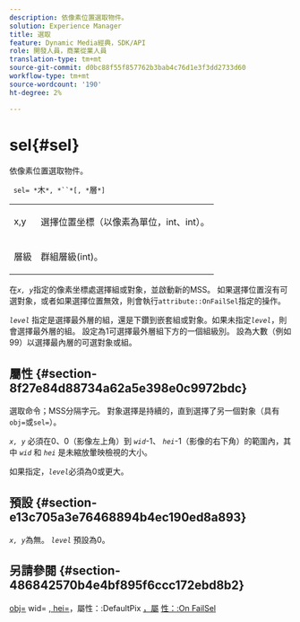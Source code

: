 ```yaml
---
description: 依像素位置選取物件。
solution: Experience Manager
title: 選取
feature: Dynamic Media經典，SDK/API
role: 開發人員，商業從業人員
translation-type: tm+mt
source-git-commit: d0bc88f55f857762b3bab4c76d1e3f3dd2733d60
workflow-type: tm+mt
source-wordcount: '190'
ht-degree: 2%

---
```



# sel{#sel}

依像素位置選取物件。

` sel= *`木`*, *``*[, *`層`*]`

<table id="simpletable_247FF35D791C43D3AB433B8CF49F8C91"> 
 <tr class="strow"> 
  <td class="stentry"> <p> <span class="varname"> x,y  </span> </p> </td> 
  <td class="stentry"> <p>選擇位置坐標（以像素為單位，int、int）。 </p> </td> 
 </tr> 
 <tr class="strow"> 
  <td class="stentry"> <p> <span class="varname"> 層級 </span> </p> </td> 
  <td class="stentry"> <p>群組層級(int)。 </p> </td> 
 </tr> 
</table>

在&#x200B;*`x, y`*&#x200B;指定的像素坐標處選擇組或對象，並啟動新的MSS。 如果選擇位置沒有可選對象，或者如果選擇位置無效，則會執行`attribute::OnFailSel`指定的操作。

*`level`* 指定是選擇最外層的組，還是下鑽到嵌套組或對象。如果未指定&#x200B;*`level`*，則會選擇最外層的組。 設定為1可選擇最外層組下方的一個組級別。 設為大數（例如99）以選擇最內層的可選對象或組。

## 屬性 {#section-8f27e84d88734a62a5e398e0c9972bdc}

選取命令；MSS分隔字元。 對象選擇是持續的，直到選擇了另一個對象（具有`obj=`或`sel=`）。

*`x, y`* 必須在0、0（影像左上角）到 *`wid`*-1、 *`hei`*-1（影像的右下角）的範圍內，其中 *`wid`* 和 *`hei`* 是未縮放暈映檢視的大小。

如果指定，*`level`*&#x200B;必須為0或更大。

## 預設 {#section-e13c705a3e76468894b4ec190ed8a893}

*`x, y`*&#x200B;為無。 *`level`* 預設為0。

## 另請參閱 {#section-486842570b4e4bf895f6ccc172ebd8b2}

[obj=](../../../../../ir-api/http-protocol/image-rendering-api-ref/c-ir-http-protocol-ref/c-ir-http-protocol-command-reference/r-ir-obj.md#reference-31e7dac7931b4e0eb3c7589f120a1e6a) wid= [, hei=](../../../../../ir-api/http-protocol/image-rendering-api-ref/c-ir-http-protocol-ref/c-ir-http-protocol-command-reference/r-ir-wid.md#reference-b7e691b0624941168c94b2749ae233ec)，屬性：:DefaultPix [，屬](../../../../../ir-api/http-protocol/image-rendering-api-ref/c-ir-http-protocol-ref/c-ir-http-protocol-command-reference/r-ir-hei.md#reference-1c08f60365a94417a39867c09cac5478) [](../../../../../ir-api/material-cat/image-rendering-api-ref/c-ir-material-catalog/c-ir-attributes-reference/r-ir-defaultpix.md#reference-102c98f9b5d24d2aaaeb756653fb0e6f) [性：:On FailSel](../../../../../ir-api/material-cat/image-rendering-api-ref/c-ir-material-catalog/c-ir-attributes-reference/r-ir-onfailsel.md#reference-f95e4a4a3c02412b87a2b0acca8a5513)

